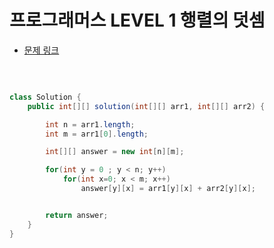 # 프로그래머스 LEVEL 1 행렬의 덧셈

- [문제 링크](https://programmers.co.kr/learn/courses/30/lessons/12950?language=java)

</br>

```java

class Solution {
    public int[][] solution(int[][] arr1, int[][] arr2) {

        int n = arr1.length;
        int m = arr1[0].length;

        int[][] answer = new int[n][m];

        for(int y = 0 ; y < n; y++)
            for(int x=0; x < m; x++)
                answer[y][x] = arr1[y][x] + arr2[y][x];


        return answer;
    }
}

```
